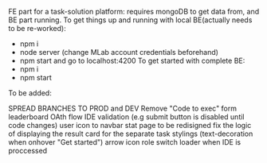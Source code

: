 FE part for a task-solution platform:
  requires mongoDB to get data from, and BE part running.
To get things up and running with local BE(actually needs to be re-worked):
 - npm i
 - node server (change MLab account credentials beforehand)
 - npm start and go to localhost:4200
To get started with complete BE:
 - npm i
 - npm start

To be added:

SPREAD BRANCHES TO PROD and DEV
Remove "Code to exec" form leaderboard
OAth flow
IDE validation (e.g submit button is disabled until code changes)
user icon to navbar
stat page to be redisigned
fix the logic of displaying the result card for the separate task
stylings (text-decoration when onhover "Get started")
arrow icon role switch
loader when IDE is proccessed
